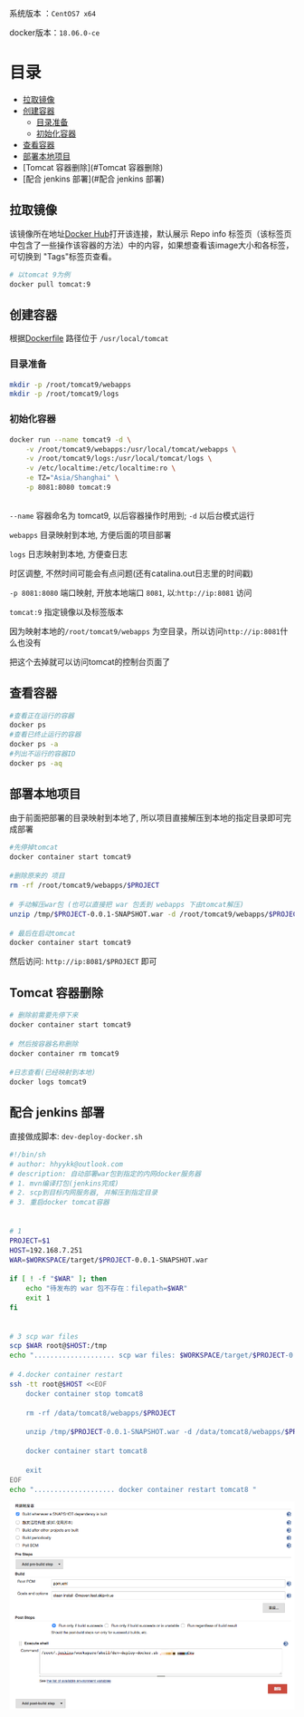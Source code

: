 系统版本 ：`CentOS7 x64`

docker版本：`18.06.0-ce`

# 目录

- [拉取镜像](#拉取镜像)
- [创建容器](#创建容器)
  - [目录准备](#目录准备)
  - [初始化容器](#初始化容器)
- [查看容器](#查看容器)
- [部署本地项目](#部署本地项目)
- [Tomcat 容器删除](#Tomcat 容器删除)
- [配合 jenkins 部署](#配合 jenkins 部署)

## 拉取镜像

该镜像所在地址[Docker Hub](#https://hub.docker.com/_/tomcat/)打开该连接，默认展示 Repo info 标签页（该标签页中包含了一些操作该容器的方法）中的内容，如果想查看该image大小和各标签，可切换到 "Tags"标签页查看。

```bash
# 以tomcat 9为例
docker pull tomcat:9
```

## 创建容器

根据[Dockerfile](https://github.com/docker-library/tomcat/blob/1383c5549ee60522e76b37667c38b4cddc8bbc6d/9.0/jre10-slim/Dockerfile) 路径位于 `/usr/local/tomcat`

### 目录准备

```bash
mkdir -p /root/tomcat9/webapps
mkdir -p /root/tomcat9/logs
```

### 初始化容器

```bash
docker run --name tomcat9 -d \
	-v /root/tomcat9/webapps:/usr/local/tomcat/webapps \
	-v /root/tomcat9/logs:/usr/local/tomcat/logs \
	-v /etc/localtime:/etc/localtime:ro \
	-e TZ="Asia/Shanghai" \
	-p 8081:8080 tomcat:9
	
```

`--name` 容器命名为 tomcat9, 以后容器操作时用到; `-d` 以后台模式运行 

`webapps` 目录映射到本地, 方便后面的项目部署

`logs` 日志映射到本地, 方便查日志

时区调整, 不然时间可能会有点问题(还有catalina.out日志里的时间戳) 

`-p 8081:8080` 端口映射, 开放本地端口 `8081`, 以:`http://ip:8081` 访问 

`tomcat:9` 指定镜像以及标签版本

因为映射本地的`/root/tomcat9/webapps` 为空目录，所以访问`http://ip:8081`什么也没有

把这个去掉就可以访问tomcat的控制台页面了

## 查看容器

```bash
#查看正在运行的容器
docker ps
#查看已终止运行的容器
docker ps -a
#列出不运行的容器ID
docker ps -aq
```

## 部署本地项目

由于前面把部署的目录映射到本地了, 所以项目直接解压到本地的指定目录即可完成部署 

```bash
#先停掉tomcat
docker container start tomcat9

#删除原来的 项目
rm -rf /root/tomcat9/webapps/$PROJECT

# 手动解压war包 (也可以直接把 war 包丢到 webapps 下由tomcat解压)
unzip /tmp/$PROJECT-0.0.1-SNAPSHOT.war -d /root/tomcat9/webapps/$PROJECT

# 最后在启动tomcat
docker container start tomcat9
```

然后访问: `http://ip:8081/$PROJECT` 即可 

## Tomcat 容器删除

```bash
# 删除前需要先停下来
docker container start tomcat9

# 然后按容器名称删除
docker container rm tomcat9

#日志查看(已经映射到本地)
docker logs tomcat9
```

## 配合 jenkins 部署

直接做成脚本: `dev-deploy-docker.sh` 

```bash
#!/bin/sh
# author: hhyykk@outlook.com
# description: 自动部署war包到指定的内网docker服务器
# 1. mvn编译打包(jenkins完成)
# 2. scp到目标内网服务器, 并解压到指定目录
# 3. 重启docker tomcat容器


# 1
PROJECT=$1
HOST=192.168.7.251
WAR=$WORKSPACE/target/$PROJECT-0.0.1-SNAPSHOT.war

if [ ! -f "$WAR" ]; then
    echo "待发布的 war 包不存在：filepath=$WAR"
    exit 1
fi


# 3 scp war files
scp $WAR root@$HOST:/tmp
echo ".................... scp war files: $WORKSPACE/target/$PROJECT-0.0.1-SNAPSHOT.war "

# 4.docker container restart
ssh -tt root@$HOST <<EOF
    docker container stop tomcat8

    rm -rf /data/tomcat8/webapps/$PROJECT

    unzip /tmp/$PROJECT-0.0.1-SNAPSHOT.war -d /data/tomcat8/webapps/$PROJECT

    docker container start tomcat8

    exit
EOF
echo ".................... docker container restart tomcat8 "

```

![jenkins部署](http://github.com/0079123/myBusiness/raw/master/Docker/example/jenkins.png)
